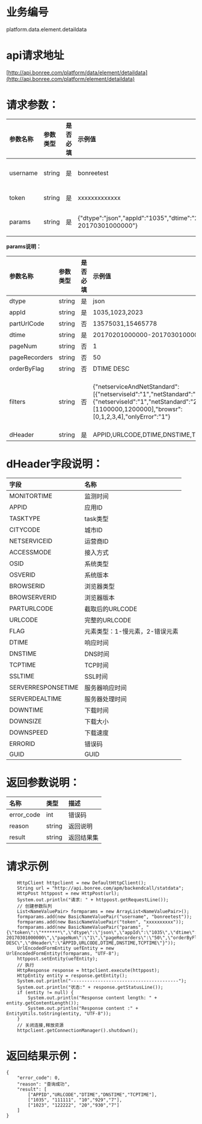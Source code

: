 # 业务编号

platform.data.element.detaildata

# api请求地址

[http://api.bonree.com/platform/data/element/detaildata](http://api.bonree.com/platform/element/detaildata)

# 请求参数：

| 参数名称 | 参数类型 | 是否必填 | 示例值 | 参数说明 |
| :--- | :--- | :--- | :--- | :--- |
| username | string | 是 | bonreetest | 用户名 |
| token | string | 是 | xxxxxxxxxxxxx | 令牌 |
| params | string | 是 | {"dtype":"json","appId":"1035","dtime":"20170201000000-20170301000000"} | 参数json |

**params说明：**

| 参数名称 | 参数类型 | 是否必填 | 示例值 | 参数说明 |
| :--- | :--- | :--- | :--- | :--- |
| dtype | string | 是 | json | 数据类型\(csv、json\) |
| appId | string | 是 | 1035,1023,2023 | 应用ID |
| partUrlCode | string | 否 | 13575031,15465778 | 截取后的URL CODE |
| dtime | string | 是 | 20170201000000-20170301000000 | 查询时间范围 |
| pageNum | string | 否 | 1 | 页码 |
| pageRecorders | string | 否 | 50 | 每页行数 |
| orderByFlag | string | 否 | DTIME DESC | 排序字段 |
| filters | string | 否 | {"netserviceAndNetStandard":\[{"netserviseId":"1","netStandard":"1"},{"netserviseId":"1","netStandard":"2"}\],"cityCode":\[1100000,1200000\],"browsr":\[0,1,2,3,4\],"onlyError":"1"} | 过滤条件：netserviceAndNetStandard:运营商&网络接入方式；cityCode:地域；browsr:浏览器；onlyError:0-只查正确数据;1-只查错误数据; |
| dHeader | string | 是 | APPID,URLCODE,DTIME,DNSTIME,TCPTIME,SSLTIME | \*指标数据项 |

# dHeader字段说明：

| 字段 | 名称 |
| :--- | :--- |
| MONITORTIME | 监测时间 |
| APPID | 应用ID |
| TASKTYPE | task类型 |
| CITYCODE | 城市ID |
| NETSERVICEID | 运营商ID |
| ACCESSMODE | 接入方式 |
| OSID | 系统类型 |
| OSVERID | 系统版本 |
| BROWSERID | 浏览器类型 |
| BROWSERVERID | 浏览器版本 |
| PARTURLCODE | 截取后的URLCODE |
| URLCODE | 完整的URLCODE |
| FLAG | 元素类型：1-慢元素，2-错误元素 |
| DTIME | 响应时间 |
| DNSTIME | DNS时间 |
| TCPTIME | TCP时间 |
| SSLTIME | SSL时间 |
| SERVERRESPONSETIME | 服务器响应时间 |
| SERVERDEALTIME | 服务器处理时间 |
| DOWNTIME | 下载时间 |
| DOWNSIZE | 下载大小 |
| DOWNSPEED | 下载速度 |
| ERRORID | 错误码 |
| GUID | GUID |

# 返回参数说明：

| 名称 | 类型 | 描述 |
| :--- | :--- | :--- |
| error\_code | int | 错误码 |
| reason | string | 返回说明 |
| result | string | 返回结果集 |

# 请求示例

```
    HttpClient httpclient = new DefaultHttpClient();
    String url = "http://api.bonree.com/apm/backendcall/statdata";
    HttpPost httppost = new HttpPost(url);
    System.out.println("请求: " + httppost.getRequestLine());
    // 创建参数队列
    List<NameValuePair> formparams = new ArrayList<NameValuePair>();
    formparams.add(new BasicNameValuePair("username", "bonreetest"));
    formparams.add(new BasicNameValuePair("token", "xxxxxxxxxx"));
    formparams.add(new BasicNameValuePair("params", "{\"token\":\"*******\",\"dtype\":\"json\",\"appId\":\"1035\",\"dtime\":\"20170201000000-20170301000000\",\"pageNum\":\"1\",\"pageRecorders\":\"50\",\"orderByFlag\":\"DTIME DESC\",\"dHeader\":\"APPID,URLCODE,DTIME,DNSTIME,TCPTIME\"}"));
    UrlEncodedFormEntity uefEntity = new UrlEncodedFormEntity(formparams, "UTF-8");
    httppost.setEntity(uefEntity);
    // 执行
    HttpResponse response = httpclient.execute(httppost);
    HttpEntity entity = response.getEntity();
    System.out.println("----------------------------------------");
    System.out.println("状态:" + response.getStatusLine());
    if (entity != null) {
        System.out.println("Response content length: " + entity.getContentLength());
        System.out.println("Response content :" + EntityUtils.toString(entity, "UTF-8"));
    }
    // 关闭连接,释放资源
    httpclient.getConnectionManager().shutdown();
```

# 返回结果示例：

```
{
    "error_code": 0,
    "reason": "查询成功",
    "result": [
        ["APPID","URLCODE","DTIME","DNSTIME","TCPTIME"],
        ["1035", "111111", "10","929","7"],
        ["1023", "122222", "20","930","7"]
    ]
}
```



